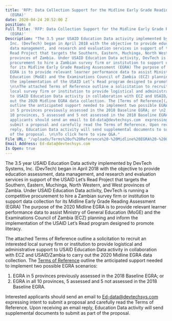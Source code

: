 ```yaml
---
title: 'RFP: Data Collection Support for the Midline Early Grade Reading Assessment
  (EGRA)'
date: 2020-04-24 20:52:00 Z
position: 0
Full Title: 'RFP: Data Collection Support for the Midline Early Grade Reading Assessment
  (EGRA)'
Description: "The 3.5 year USAID Education Data activity implemented by DevTech Systems,
  Inc. (DevTech) began in April 2018 with the objective to provide education assessment,
  data management, and research and evaluation services in support of the USAID Let’s
  Read Project that targets the Southern, Eastern, Muchinga, North Western, and West
  provinces of Zambia. Under USAID Education Data activity, DevTech is running a competitive
  procurement to hire a Zambian survey firm or institution to support data collection
  for its Midline Early Grade Reading Assessment (EGRA) The purpose of the 2020 Midline
  EGRA is to provide relevant learner performance data to assist Ministry of General
  Education (MoGE) and the Examinations Council of Zambia (ECZ) planning and inform
  the implementation of the USAID Let’s Read program designed to promote literacy.
  \n\nThe attached Terms of Reference outline a solicitation to recruit an interested
  local survey firm or institution to provide logistical and administrative support
  to USAID Education Data activity in collaboration with ECZ and USAID/Zambia to carry
  out the 2020 Midline EGRA data collection. The [Terms of Reference](/uploads/Terms%20of%20Reference%20-%20Midline%20EGRA%20-%20Optional%20Activities_FINAL.pdf)
  outline the anticipated support needed to implement two possible EGRA scenarios:\n\n1.\tEGRA
  in 5 provinces previously assessed in the 2018 Baseline EGRA; or \n2.\tEGRA in all
  10 provinces, 5 assessed and 5 not assessed in the 2018 Baseline EGRA. \n\nInterested
  applicants should send an email to Ed-data@devtechsys.com  expressing intent to
  submit a proposal and carefully read the Terms of Reference. Upon receiving an email
  reply, Education Data activity will send supplemental documents to submit as part
  of the proposal. \n\nTo click here to view Q&A."
File URL: "/uploads/Terms%20of%20Reference%20-%20Midline%20EGRA%20-%20Optional%20Activities_FINAL.pdf"
Email Address: Ed-data@devtechsys.com
Is Open: true
---
```



The 3.5 year USAID Education Data activity implemented by DevTech Systems, Inc. (DevTech) began in April 2018 with the objective to provide education assessment, data management, and research and evaluation services in support of the USAID Let’s Read Project that targets the Southern, Eastern, Muchinga, North Western, and West provinces of Zambia. Under USAID Education Data activity, DevTech is running a competitive procurement to hire a Zambian survey firm or institution to support data collection for its Midline Early Grade Reading Assessment (EGRA) The purpose of the 2020 Midline EGRA is to provide relevant learner performance data to assist Ministry of General Education (MoGE) and the Examinations Council of Zambia (ECZ) planning and inform the implementation of the USAID Let’s Read program designed to promote literacy. 

The attached Terms of Reference outline a solicitation to recruit an interested local survey firm or institution to provide logistical and administrative support to USAID Education Data activity in collaboration with ECZ and USAID/Zambia to carry out the 2020 Midline EGRA data collection. The [Terms of Reference](/uploads/Terms%20of%20Reference%20-%20Midline%20EGRA%20-%20Optional%20Activities_FINAL.pdf) outline the anticipated support needed to implement two possible EGRA scenarios:

1.	EGRA in 5 provinces previously assessed in the 2018 Baseline EGRA; or 
2.	EGRA in all 10 provinces, 5 assessed and 5 not assessed in the 2018 Baseline EGRA. 

Interested applicants should send an email to Ed-data@devtechsys.com  expressing intent to submit a proposal and carefully read the Terms of Reference. Upon receiving an email reply, Education Data activity will send supplemental documents to submit as part of the proposal. 